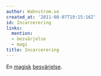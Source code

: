```yaml
---
author: Wahnstrom.se
created_at: '2011-08-07T19:15:16Z'
id: Incarcerering
links:
  mention:
  - besvärjelse
  - magi
title: Incarcerering
---
```


En [magisk][] [besvärjelse].

  [magisk]: magi
  [besvärjelse]: besvärjelse